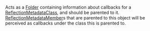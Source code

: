Acts as a [Folder](https://create.roblox.com/docs/reference/engine/classes/Folder) containing information about callbacks for a
[ReflectionMetadataClass](https://create.roblox.com/docs/reference/engine/classes/ReflectionMetadataClass), and should be parented to it.
[ReflectionMetadataMember](https://create.roblox.com/docs/reference/engine/classes/ReflectionMetadataMember)s that are parented to this object will be perceived
as callbacks under the class this is parented to.